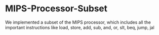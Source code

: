 # MIPS-Processor-Subset
We implemented a subset of the MIPS processor, which includes all the important instructions like load, store, add, sub, and, or, slt, beq, jump, jal
